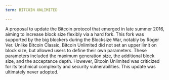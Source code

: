 ```yaml
---
term: BITCOIN UNLIMITED

---
```

A proposal to update the Bitcoin protocol that emerged in late summer 2016, aiming to increase block size flexibly via a hard fork. This fork was supported by the big blockers during the Blocksize War, notably by Roger Ver. Unlike Bitcoin Classic, Bitcoin Unlimited did not set an upper limit on block size, but allowed users to define their own parameters. These parameters included the maximum generation size, the additional block size, and the acceptance depth. However, Bitcoin Unlimited was criticized for its technical complexity and security vulnerabilities. This update was ultimately never adopted.